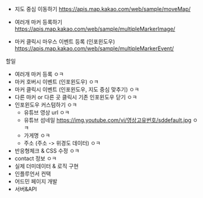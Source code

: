 - 지도 중심 이동하기
  https://apis.map.kakao.com/web/sample/moveMap/

- 여러개 마커 등록하기
  https://apis.map.kakao.com/web/sample/multipleMarkerImage/

- 마커 클릭시 마우스 이벤트 등록 (인포윈도우)
  https://apis.map.kakao.com/web/sample/multipleMarkerEvent/

할일

- 여러개 마커 등록 ㅇㅋ
- 마커 호버시 이벤트 (인포윈도우) ㅇㅋ
- 마커 클릭시 이벤트 (인포윈도우, 지도 중심 맞추기) ㅇㅋ
- 다른 마커 or 다른 곳 클릭시 기존 인포윈도우 닫기 ㅇㅋ
- 인포윈도우 커스텀하기 ㅇㅋ
  - 유튜브 영상 url ㅇㅋ
  - 유튜브 섬네일 https://img.youtube.com/vi/영상고유번호/sddefault.jpg ㅇㅋ
  - 가게명 ㅇㅋ
  - 주소 (주소 -> 위경도 데이터) ㅇㅋ
- 반응형체크 & CSS 수정 ㅇㅋ
- contact 정보 ㅇㅋ
- 실제 더미데이터 & 로직 구현
- 인플루언서 컨택
- 어드민 페이지 개발
- 서버&API
